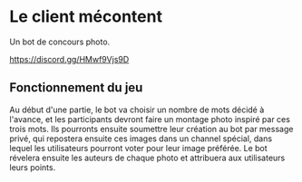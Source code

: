 # Le client mécontent

Un bot de concours photo.

https://discord.gg/HMwf9Vjs9D

## Fonctionnement du jeu

Au début d'une partie, le bot va choisir un nombre de mots décidé à l'avance, et les participants devront faire un montage photo inspiré par ces trois mots. Ils pourronts ensuite soumettre leur création au bot par message privé, qui repostera ensuite ces images dans un channel spécial, dans lequel les utilisateurs pourront voter pour leur image préférée. Le bot révelera ensuite les auteurs de chaque photo et attribuera aux utilisateurs leurs points.
